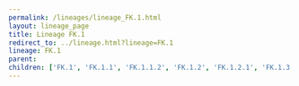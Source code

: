 ```yaml
---
permalink: /lineages/lineage_FK.1.html
layout: lineage_page
title: Lineage FK.1
redirect_to: ../lineage.html?lineage=FK.1
lineage: FK.1
parent: 
children: ['FK.1', 'FK.1.1', 'FK.1.1.2', 'FK.1.2', 'FK.1.2.1', 'FK.1.3.2', 'FK.1.4', 'FK.1.4.1', 'FK.1.5']
---
```

